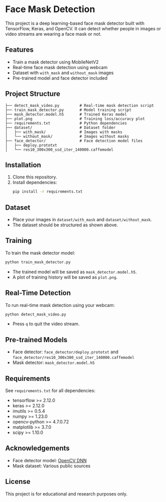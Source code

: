 # Face Mask Detection

This project is a deep learning-based face mask detector built with TensorFlow, Keras, and OpenCV. It can detect whether people in images or video streams are wearing a face mask or not.

## Features
- Train a mask detector using MobileNetV2
- Real-time face mask detection using webcam
- Dataset with `with_mask` and `without_mask` images
- Pre-trained model and face detector included

## Project Structure
```
├── detect_mask_video.py         # Real-time mask detection script
├── train_mask_detector.py       # Model training script
├── mask_detector.model.h5       # Trained Keras model
├── plot.png                     # Training loss/accuracy plot
├── requirements.txt             # Python dependencies
├── dataset/                     # Dataset folder
│   ├── with_mask/               # Images with masks
│   └── without_mask/            # Images without masks
├── face_detector/               # Face detection model files
│   ├── deploy.prototxt
│   └── res10_300x300_ssd_iter_140000.caffemodel
```

## Installation
1. Clone this repository.
2. Install dependencies:
   ```bash
   pip install -r requirements.txt
   ```

## Dataset
- Place your images in `dataset/with_mask` and `dataset/without_mask`.
- The dataset should be structured as shown above.

## Training
To train the mask detector model:
```bash
python train_mask_detector.py
```
- The trained model will be saved as `mask_detector.model.h5`.
- A plot of training history will be saved as `plot.png`.

## Real-Time Detection
To run real-time mask detection using your webcam:
```bash
python detect_mask_video.py
```
- Press `q` to quit the video stream.

## Pre-trained Models
- Face detector: `face_detector/deploy.prototxt` and `face_detector/res10_300x300_ssd_iter_140000.caffemodel`
- Mask detector: `mask_detector.model.h5`

## Requirements
See `requirements.txt` for all dependencies:
- tensorflow >= 2.12.0
- keras >= 2.12.0
- imutils >= 0.5.4
- numpy >= 1.23.0
- opencv-python >= 4.7.0.72
- matplotlib >= 3.7.0
- scipy >= 1.10.0

## Acknowledgements
- Face detector model: [OpenCV DNN](https://github.com/opencv/opencv/tree/master/samples/dnn/face_detector)
- Mask dataset: Various public sources

## License
This project is for educational and research purposes only.
